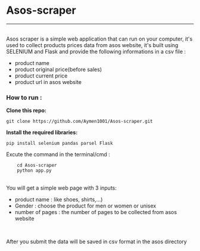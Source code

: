 # Asos-scraper

<hr>
<br>
Asos scraper is a simple web application that can run on your computer, it's used to collect products prices data from asos website, it's built using SELENIUM and Flask and provide the following informations in a csv file :

<br>
<ul>
  <li>product name</li>
  <li>product original price(before sales)</li>
  <li>product current price</li>
  <li>product url in asos website</li>

</ul>

<h3>How to run :</h3>

<b>Clone this repo: </b>

```git clone https://github.com/Aymen1001/Asos-scraper.git```

<b>Install the required libraries: </b>

```pip install selenium pandas parsel Flask```
<br>

Excute the command in the terminal/cmd : 

```
    cd Asos-scraper
    python app.py
```


<br>
You will get a simple web page with 3 inputs:
<ul>
  <li>product name : like shoes, shirts,...) </li>
  <li>Gender : choose the product for men or women or unisex </li>
  <li>number of pages : the number of pages to be collected from asos website</li>
</ul>

<br>

After you submit the data will be saved in csv format in the asos directory

